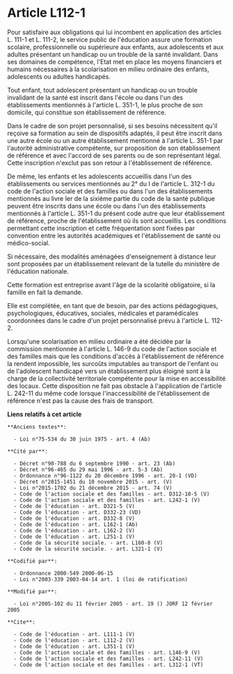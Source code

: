 # Article L112-1

Pour satisfaire aux obligations qui lui incombent en application des articles L. 111-1 et L. 111-2, le service public de
l'éducation assure une formation scolaire, professionnelle ou supérieure aux enfants, aux adolescents et aux adultes
présentant un handicap ou un trouble de la santé invalidant. Dans ses domaines de compétence, l'Etat met en place les moyens
financiers et humains nécessaires à la scolarisation en milieu ordinaire des enfants, adolescents ou adultes handicapés. 

Tout enfant, tout adolescent présentant un handicap ou un trouble invalidant de la santé est inscrit dans l'école ou dans
l'un des établissements mentionnés à l'article L. 351-1, le plus proche de son domicile, qui constitue son établissement de
référence. 

Dans le cadre de son projet personnalisé, si ses besoins nécessitent qu'il reçoive sa formation au sein de dispositifs
adaptés, il peut être inscrit dans une autre école ou un autre établissement mentionné à l'article L. 351-1 par l'autorité
administrative compétente, sur proposition de son établissement de référence et avec l'accord de ses parents ou de son
représentant légal. Cette inscription n'exclut pas son retour à l'établissement de référence. 

De même, les enfants et les adolescents accueillis dans l'un des établissements ou services mentionnés au 2° du I de
l'article L. 312-1 du code de l'action sociale et des familles ou dans l'un des établissements mentionnés au livre Ier de la
sixième partie du code de la santé publique peuvent être inscrits dans une école ou dans l'un des établissements mentionnés à
l'article L. 351-1 du présent code autre que leur établissement de référence, proche de l'établissement où ils sont
accueillis. Les conditions permettant cette inscription et cette fréquentation sont fixées par convention entre les autorités
académiques et l'établissement de santé ou médico-social. 

Si nécessaire, des modalités aménagées d'enseignement à distance leur sont proposées par un établissement relevant de la
tutelle du ministère de l'éducation nationale. 

Cette formation est entreprise avant l'âge de la scolarité obligatoire, si la famille en fait la demande. 

Elle est complétée, en tant que de besoin, par des actions pédagogiques, psychologiques, éducatives, sociales, médicales et
paramédicales coordonnées dans le cadre d'un projet personnalisé prévu à l'article L. 112-2. 

Lorsqu'une scolarisation en milieu ordinaire a été décidée par la commission mentionnée à l'article L. 146-9 du code de
l'action sociale et des familles mais que les conditions d'accès à l'établissement de référence la rendent impossible, les
surcoûts imputables au transport de l'enfant ou de l'adolescent handicapé vers un établissement plus éloigné sont à la charge
de la collectivité territoriale compétente pour la mise en accessibilité des locaux. Cette disposition ne fait pas obstacle à
l'application de l'article L. 242-11 du même code lorsque l'inaccessibilité de l'établissement de référence n'est pas la
cause des frais de transport.

**Liens relatifs à cet article**

	**Anciens textes**:

	  - Loi n°75-534 du 30 juin 1975 - art. 4 (Ab)

	**Cité par**:

	  - Décret n°90-788 du 6 septembre 1990 - art. 23 (Ab)
	  - Décret n°96-465 du 29 mai 1996 - art. 5-3 (Ab)
	  - Ordonnance n°96-1122 du 20 décembre 1996 - art. 20-1 (VD)
	  - Décret n°2015-1451 du 10 novembre 2015 - art. (V)
	  - Loi n°2015-1702 du 21 décembre 2015 - art. 74 (V)
	  - Code de l'action sociale et des familles - art. D312-10-5 (V)
	  - Code de l'action sociale et des familles - art. L242-1 (V)
	  - Code de l'éducation - art. D321-5 (V)
	  - Code de l'éducation - art. D332-23 (VD)
	  - Code de l'éducation - art. D332-8 (V)
	  - Code de l'éducation - art. L162-1 (Ab)
	  - Code de l'éducation - art. L162-2 (V)
	  - Code de l'éducation - art. L251-1 (V)
	  - Code de la sécurité sociale. - art. L160-8 (V)
	  - Code de la sécurité sociale. - art. L321-1 (V)

	**Codifié par**:

	  - Ordonnance 2000-549 2000-06-15
	  - Loi n°2003-339 2003-04-14 art. 1 (loi de ratification)

	**Modifié par**:

	  - Loi n°2005-102 du 11 février 2005 - art. 19 () JORF 12 février 2005

	**Cite**:

	  - Code de l'éducation - art. L111-1 (V)
	  - Code de l'éducation - art. L112-2 (V)
	  - Code de l'éducation - art. L351-1 (V)
	  - Code de l'action sociale et des familles - art. L146-9 (V)
	  - Code de l'action sociale et des familles - art. L242-11 (V)
	  - Code de l'action sociale et des familles - art. L312-1 (VT)
